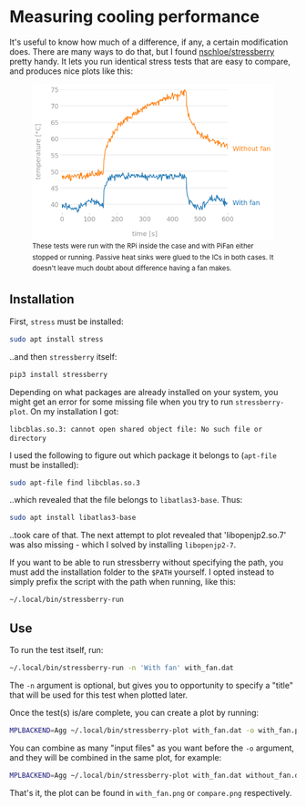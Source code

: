 # Measuring cooling performance

It's useful to know how much of a difference, if any, a certain modification does. There are many ways to do that, but I found [nschloe/stressberry](https://github.com/nschloe/stressberry) pretty handy. It lets you run identical stress tests that are easy to compare, and produces nice plots like this:

<figure>
  <img src="images/stressberry2.png" alt="Temperature graph"/>
  <figcaption><sup>These tests were run with the RPi inside the case and with PiFan either stopped or running. Passive heat sinks were glued to the ICs in both cases. It doesn't leave much doubt about difference having a fan makes.</sup></figcaption>
</figure>

## Installation

First, `stress` must be installed:
```bash
sudo apt install stress
```
..and then `stressberry` itself:
```bash
pip3 install stressberry
```

Depending on what packages are already installed on your system, you might get an error for some missing file when you try to run `stressberry-plot`. On my installation I got:
```
libcblas.so.3: cannot open shared object file: No such file or directory
```
I used the following to figure out which package it belongs to (`apt-file` must be installed):
```bash
sudo apt-file find libcblas.so.3
```
..which revealed that the file belongs to `libatlas3-base`. Thus:
```bash
sudo apt install libatlas3-base
```
..took care of that. The next attempt to plot revealed that 'libopenjp2.so.7' was also missing - which I solved by installing `libopenjp2-7`.

If you want to be able to run stressberry without specifying the path, you must add the installation folder to the `$PATH` yourself. I opted instead to simply prefix the script with the path when running, like this:
```bash
~/.local/bin/stressberry-run
```

## Use

To run the test itself, run:
```bash
~/.local/bin/stressberry-run -n 'With fan' with_fan.dat
```
The `-n` argument is optional, but gives you to opportunity to specify a "title" that will be used for this test when plotted later.

Once the test(s) is/are complete, you can create a plot by running:
```bash
MPLBACKEND=Agg ~/.local/bin/stressberry-plot with_fan.dat -o with_fan.png
```
You can combine as many "input files" as you want before the `-o` argument, and they will be combined in the same plot, for example:
```bash
MPLBACKEND=Agg ~/.local/bin/stressberry-plot with_fan.dat without_fan.dat -o compare.png
```

That's it, the plot can be found in `with_fan.png` or `compare.png` respectively.
